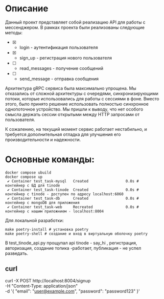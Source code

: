 
# Описание

Данный проект представляет собой реализацию API для работы с мессенджером. В рамках проекта были реализованы следующие методы:

- [x] - login - аутентификация пользователя
- [x] - sign_up - регистрация нового пользователя
- [ ] - read_messages - получение сообщений
- [ ] - send_message - отправка сообщения

Архитектура gRPC сервиса была максимально упрощена. Мы отказались от сложной архитектуры с очередями, синхронизирующими потоки, которые использовались для работы с сессиями в фоне. Вместо этого, было принято решение использовать полностью синхронное однопоточное устройство. Мы пришли к выводу, что нет особого смысла держать сессии открытыми между HTTP запросами от пользователя.

К сожалению, на текущий момент сервис работает нестабильно, и требуется дополнительная отладка для улучшения его производительности и надежности.

# Основные команды:
```
docker compose ubuild
docker compose up 
 ✔ Container test_task-mysql   Created                 0.0s # контейнер с БД для tinode
 ✔ Container test_task-tinode  Created                 0.0s # контейнер с tinode - доступен по адресу localhost:6060
 ✔ Container test_task-db      Created                 0.0s # контейнер с mongoDB для приложения
 ✔ Container test_task-web     Recreated               0.0s # контейнер с нашим приложнием - localhost:8004
```
Для локальной разработки:
```
make poetry-install # установка poetry
make poetry-shell # создание и вход в виртуальную оболочку poetry

```

В test_tinode_api.py прощупал api tinode - say_hi , регистрация, авторизация, создание топика -работает, публикация - не успел разведать.

## curl
curl -X POST http://localhost:8004/signup \
-H "Content-Type: application/json" \
-d '{ "email": "user@example.com", "password": "password123" }'

